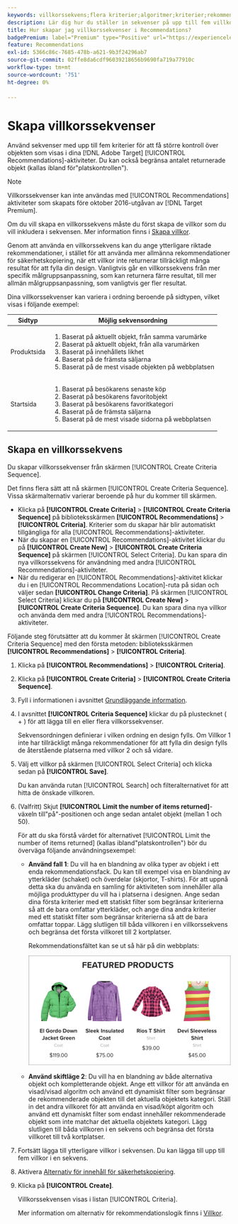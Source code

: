 ```yaml
---
keywords: villkorssekvens;flera kriterier;algoritmer;kriterier;rekommendationer-kriterier;sekvens;gränsantal returnerade objekt;platshållarnivåkontroll;plats
description: Lär dig hur du ställer in sekvenser på upp till fem villkor för att få bättre kontroll över de objekt som visas i dina Recommendations-aktiviteter.
title: Hur skapar jag villkorssekvenser i Recommendations?
badgePremium: label="Premium" type="Positive" url="https://experienceleague.adobe.com/docs/target/using/introduction/intro.html?lang=en#premium newtab=true" tooltip="Se vad som ingår i Target Premium."
feature: Recommendations
exl-id: 5366c86c-7685-478b-a621-9b3f24296ab7
source-git-commit: 02ffe8da6cdf96039218656b9690fa719a77910c
workflow-type: tm+mt
source-wordcount: '751'
ht-degree: 0%

---
```


# Skapa villkorssekvenser

Använd sekvenser med upp till fem kriterier för att få större kontroll över objekten som visas i dina [!DNL Adobe Target] [!UICONTROL Recommendations]-aktiviteter. Du kan också begränsa antalet returnerade objekt (kallas ibland för&quot;platskontrollen&quot;).

>[!NOTE]
>
>Villkorssekvenser kan inte användas med [!UICONTROL Recommendations] aktiviteter som skapats före oktober 2016-utgåvan av [!DNL Target Premium].

Om du vill skapa en villkorssekvens måste du först skapa de villkor som du vill inkludera i sekvensen. Mer information finns i [Skapa villkor](/help/main/c-recommendations/c-algorithms/create-new-algorithm.md).

Genom att använda en villkorssekvens kan du ange ytterligare riktade rekommendationer, i stället för att använda mer allmänna rekommendationer för säkerhetskopiering, när ett villkor inte returnerar tillräckligt många resultat för att fylla din design. Vanligtvis går en villkorssekvens från mer specifik målgruppsanpassning, som kan returnera färre resultat, till mer allmän målgruppsanpassning, som vanligtvis ger fler resultat.

Dina villkorssekvenser kan variera i ordning beroende på sidtypen, vilket visas i följande exempel:

| Sidtyp | Möjlig sekvensordning |
| --- | --- |
| Produktsida | <ol><li>Baserat på aktuellt objekt, från samma varumärke</li><li>Baserat på aktuellt objekt, från alla varumärken</li><li>Baserat på innehållets likhet</li><li>Baserat på de främsta säljarna</li><li>Baserat på de mest visade objekten på webbplatsen</li></ol> |
| Startsida | <ol><li>Baserat på besökarens senaste köp </li><li>Baserat på besökarens favoritobjekt</li><li>Baserat på besökarens favoritkategori</li><li>Baserat på de främsta säljarna</li><li>Baserat på de mest visade sidorna på webbplatsen</li></ol> |

## Skapa en villkorssekvens

Du skapar villkorssekvenser från skärmen [!UICONTROL Create Criteria Sequence].

Det finns flera sätt att nå skärmen [!UICONTROL Create Criteria Sequence]. Vissa skärmalternativ varierar beroende på hur du kommer till skärmen.

* Klicka på **[!UICONTROL Create Criteria]** > **[!UICONTROL Create Criteria Sequence]** på biblioteksskärmen **[!UICONTROL Recommendations]** > **[!UICONTROL Criteria]**. Kriterier som du skapar här blir automatiskt tillgängliga för alla [!UICONTROL Recommendations]-aktiviteter.
* När du skapar en [!UICONTROL Recommendations]-aktivitet klickar du på **[!UICONTROL Create New]** > **[!UICONTROL Create Criteria Sequence]** på skärmen [!UICONTROL Select Criteria]. Du kan spara din nya villkorssekvens för användning med andra [!UICONTROL Recommendations]-aktiviteter.
* När du redigerar en [!UICONTROL Recommendations]-aktivitet klickar du i en [!UICONTROL Recommendations Location]-ruta på sidan och väljer sedan **[!UICONTROL Change Criteria]**. På skärmen [!UICONTROL Select Criteria] klickar du på **[!UICONTROL Create New]** > **[!UICONTROL Create Criteria Sequence]**. Du kan spara dina nya villkor och använda dem med andra [!UICONTROL Recommendations]-aktiviteter.

Följande steg förutsätter att du kommer åt skärmen [!UICONTROL Create Criteria Sequence] med den första metoden: biblioteksskärmen **[!UICONTROL Recommendations]** > **[!UICONTROL Criteria]**.

1. Klicka på **[!UICONTROL Recommendations]** > **[!UICONTROL Criteria]**.

1. Klicka på **[!UICONTROL Create Criteria]** > **[!UICONTROL Create Criteria Sequence]**.

1. Fyll i informationen i avsnittet [Grundläggande information](/help/main/c-recommendations/c-algorithms/create-new-algorithm.md#info).

1. I avsnittet **[!UICONTROL Criteria Sequence]** klickar du på plustecknet ( + ) för att lägga till en eller flera villkorssekvenser.

   Sekvensordningen definierar i vilken ordning en design fylls. Om Villkor 1 inte har tillräckligt många rekommendationer för att fylla din design fylls de återstående platserna med villkor 2 och så vidare.

1. Välj ett villkor på skärmen [!UICONTROL Select Criteria] och klicka sedan på **[!UICONTROL Save]**.

   Du kan använda rutan [!UICONTROL Search] och filteralternativet för att hitta de önskade villkoren.

1. (Valfritt) Skjut **[!UICONTROL Limit the number of items returned]**-växeln till&quot;på&quot;-positionen och ange sedan antalet objekt (mellan 1 och 50).

   För att du ska förstå värdet för alternativet [!UICONTROL Limit the number of items returned] (kallas ibland&quot;platskontrollen&quot;) bör du överväga följande användningsexempel:

   * **Använd fall 1**: Du vill ha en blandning av olika typer av objekt i ett enda rekommendationsfack. Du kan till exempel visa en blandning av ytterkläder (schaket) och överdelar (skjortor, T-shirts). För att uppnå detta ska du använda en samling för aktiviteten som innehåller alla möjliga produkttyper du vill ha i platserna i designen. Ange sedan dina första kriterier med ett statiskt filter som begränsar kriterierna så att de bara omfattar ytterkläder, och ange dina andra kriterier med ett statiskt filter som begränsar kriterierna så att de bara omfattar toppar. Lägg slutligen till båda villkoren i en villkorssekvens och begränsa det första villkoret till 2 kortplatser.

     Rekommendationsfältet kan se ut så här på din webbplats:

     ![Rekommendationsfack för aktuella produkter](/help/main/c-recommendations/c-algorithms/assets/featured-products.png)

   * **Använd skiftläge 2**: Du vill ha en blandning av både alternativa objekt och kompletterande objekt. Ange ett villkor för att använda en visad/visad algoritm och använd ett dynamiskt filter som begränsar de rekommenderade objekten till det aktuella objektets kategori. Ställ in det andra villkoret för att använda en visad/köpt algoritm och använd ett dynamiskt filter som endast innehåller rekommenderade objekt som inte matchar det aktuella objektets kategori. Lägg slutligen till båda villkoren i en sekvens och begränsa det första villkoret till två kortplatser.

1. Fortsätt lägga till ytterligare villkor i sekvensen. Du kan lägga till upp till fem villkor i en sekvens.

1. Aktivera [Alternativ för innehåll för säkerhetskopiering](/help/main/c-recommendations/c-algorithms/create-new-algorithm.md#content).

1. Klicka på **[!UICONTROL Create]**.

   Villkorssekvensen visas i listan [!UICONTROL Criteria].

   Mer information om alternativ för rekommendationslogik finns i [Villkor](/help/main/c-recommendations/c-algorithms/algorithms.md).
